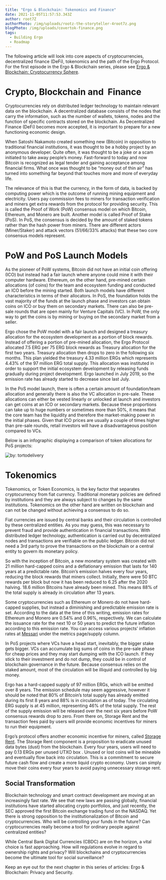 ```yaml
---
title: "Ergo & Blockchain: Tokenomics and Finance"
date: 2021-11-05T11:57:53.343Z
author: root7Z
authorPhoto: /img/uploads/rootz-the-storyteller-4root7z.png
blogPhoto: /img/uploads/covertok-finance.png
tags:
  - Building Ergo
  - Roadmap
---
```

<!--StartFragment-->

The following article will look into core aspects of cryptocurrencies, decentralized finance (DeFi), tokenomics and the path of the Ergo Protocol. For the first episode in the Ergo & Blockchain series, please see [Ergo & Blockchain: Cryptocurrency Sphere](https://ergoplatform.org/en/blog/2021-10-26-ergo-blockchain-cryptocurrency-sphere/).

# Crypto, Blockchain and  Finance



Cryptocurrencies rely on distributed ledger technology to maintain relevant data on the blockchain. A decentralized database consists of the nodes that carry the information, such as the number of wallets, tokens, nodes and the function of specific contracts stored on the blockchain. As Decentralized Finance (DeFi) becomes more accepted, it is important to prepare for a new functioning economic design.

When Satoshi Nakamoto created something new (Bitcoin) in opposition to traditional financial institutions, it was thought to be a hobby project by an anonymous developer. Quite often, it was thought to be a joke or a scam initiated to take away people’s money. Fast-forward to today and now Bitcoin is recognized as legal tender and gaining acceptance among financial firms. What once was thought to be “money out of thin air” has turned into something far beyond that touches more and more of everyday life.

The relevance of this is that the currency, in the form of data, is backed by computing power which is the outcome of running mining equipment and electricity. Users pay commission fees to miners for transaction verification and miners get extra rewards from the protocol for providing security. This is called the Proof of Work (PoW) consensus model on which Bitcoin, Ethereum, and Monero are built. Another model is called Proof of Stake (PoS). In PoS, the consensus is decided by the amount of staked tokens rather than the hash power from miners. There are different actors (Miner/Staker) and attack vectors (51/66/33% attacks) that these two core consensus models represent.

# PoW and PoS Launch Models 



As the pioneer of PoW systems, Bitcoin did not have an initial coin offering (ICO) but instead had a fair launch where anyone could mine it with their computer hardware. Ethereum, on the other hand, pre-mined certain allocations (of coins) for the team and ecosystem funding and conducted an ICO before the mining started. Both launch models have different characteristics in terms of their allocators. In PoS, the foundation holds the vast majority of the funds at the launch phase and investors can obtain coins on ICO or buy them on secondary markets. There can also be pre-sale rounds that are open mainly for Venture Capitals (VC). In PoW, the only way to get the coins is by mining or buying on the secondary market from a seller. 

Ergo chose the PoW model with a fair launch and designed a treasury allocation for the ecosystem development as a portion of block rewards. Instead of offering a portion of pre-mined allocation, the Ergo Protocol allocated 7.5 ERG per 75 ERG block rewards as Treasury allocation for the first two years. Treasury allocation then drops to zero in the following six months. This plan yielded the treasury 4.33 million ERGs which represents 4.43% of the 97 million ERG total supply. This allocation was instituted in order to support the initial ecosystem development by releasing funds gradually during project development. Ergo launched in July 2019, so the emission rate has already started to decrease since last July.

In the PoS model launch, there is often a certain amount of foundation/team allocation and generally there is also the VC allocation in pre-sale. These allocations can either be vested linearly or unlocked at launch and investors can get coins at an ICO or secondary markets. Because these proportions can take up to huge numbers or sometimes more than 50%, it means that the core team has the liquidity and therefore the market-making power in the initial phases. Given that ICO prices are usually a couple of times higher than pre-sale rounds, retail investors will have a disadvantageous position compared to VCs. 

Below is an infographic displaying a comparison of token allocations for PoS projects:

![by: tortodelivery](https://lh4.googleusercontent.com/WD0VaTu3CgW0kuJdJE6BWqR3RtPPOkxAWLlLZWG6jEgeLlOHq9NwLeHuoKeufJJSTTceg8iasKpxpgLm9pltgLOUa8vgQlNaMtxNIJYemsusdtBaq2qK4t9K5B4oszMv0uNAT0np)

# Tokenomics



Tokenomics, or Token Economics, is the key factor that separates cryptocurrency from fiat currency. Traditional monetary policies are defined by institutions and they are always subject to changes by the same institutions. Tokenomics on the other hand are written on blockchain and can not be changed without achieving a consensus to do so.

Fiat currencies are issued by central banks and their circulation is controlled by these centralized entities. As you may guess, this was necessary to prevent fraud and provide authentication in financial transactions. With distributed ledger technology, authentication is carried out by decentralized nodes and transactions are verifiable on the public ledger. Bitcoin did not need a 3rd party to prove the transactions on the blockchain or a central entity to govern its monetary policy.

So with the inception of Bitcoin, a new monetary system was created with 21 million hard-capped coins and a deflationary emission that lasts for 140 years at a predictable rate. Bitcoin’s emission halves every four years, reducing the block rewards that miners collect. Initially, there were 50 BTC rewards per block but now it has been reduced to 6.25 after the 2020 halving. 18.6 million Bitcoins have already been mined. This means 88% of the total supply is already in circulation after 13 years. 

Some cryptocurrencies such as Ethereum or Monero do not have hard-capped supplies, but instead a diminishing and predictable emission rate is set. According to the data at the time of this writing, emission rates for Ethereum and Monero are 0.54% and 0.96%, respectively. We can calculate the issuance rate for the next 10 or 50 years to predict the future inflation according to this emission rate. You can access various projects’ inflation rates at [Messari](https://messari.io/asset/bitcoin/metrics/all) under the metrics page/supply column.

In PoS projects where VCs have a head start, inevitably, the bigger stake gets bigger. VCs can accumulate big sums of coins in the pre-sale phase for cheap prices and they may start dumping with the ICO launch. If they stick to their investment and do not dump, they could be in control of blockchain governance in the future. Because consensus relies on the staked amount, most of the circulation will be illiquid and controlled by big money.

Ergo has a hard-capped supply of 97 million ERGs, which will be emitted over 8 years. The emission schedule may seem aggressive, however it should be noted that 80% of Bitcoin’s total supply has already emitted during its first 8 years and 88% is in circulation as of today. The circulating ERG supply is at 45 million, representing 46% of the total supply. The rest of the supply emission will be released over the next six years before PoW consensus rewards drop to zero. From there on, Storage Rent and the transaction fees paid by users will provide economic incentives for miners to run their equipment. 

Ergo’s protocol offers another economic incentive for miners, called [Storage Rent](https://ergoplatform.org/en/blog/2020_04_21_ergo_positioning/). The Storage Rent component is a proposition to eradicate unused data bytes (dust) from the blockchain. Every four years, users will need to pay 0.13 ERGs per unused UTXO box . Unused or lost coins will be mineable and eventually flow back into circulation. This is a commitment to secure future cash flow and create a more liquid crypto economy. Users can simply move their coins every four years to avoid paying unnecessary storage rent.

## Social Transformation

Blockchain technology and smart contract development are moving at an increasingly fast rate. We see that new laws are passing globally, financial institutions have started allocating crypto portfolios, and just recently, the SEC approved the first Bitcoin exchange trading fund on the NASDAQ. Yet there is strong opposition to the institutionalization of Bitcoin and cryptocurrencies. Who will be controlling your funds in the future? Can cryptocurrencies really become a tool for ordinary people against centralized entities? 

While Central Bank Digital Currencies (CBDC) are on the horizon, a vital choice is fast approaching. How will regulations evolve in regard to ownership rights and privacy? Will blockchains and cryptocurrencies become the ultimate tool for social surveillance? 

Keep an eye out for the next chapter in this series of articles: Ergo & Blockchain: Privacy and Security.

<!--EndFragment-->